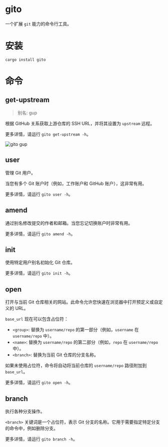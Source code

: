 # gito

一个扩展 `git` 能力的命令行工具。

# 安装

`cargo install gito`

# 命令

## get-upstream

> 别名: gup

根据 GitHub 关系获取上游仓库的 SSH URL，并将其设置为 `upstream` 远程。

更多详情，请运行 `gito get-upstream -h`。

![gito gup](https://user-images.githubusercontent.com/49113249/231788513-3a51e36f-801f-405d-b0dd-763cef906297.gif)

## user

管理 Git 用户。

当您有多个 Git 账户时（例如，工作账户和 GitHub 账户），这非常有用。

更多详情，请运行 `gito user -h`。

## amend

通过别名修改提交的作者和邮箱。当您忘记切换账户时非常有用。

更多详情，请运行 `gito amend -h`。

## init

使用特定用户别名初始化 Git 仓库。

更多详情，请运行 `gito init -h`。

## open

打开与当前 Git 仓库相关的网站。此命令允许您快速在浏览器中打开预定义或自定义的 URL。

`base_url` 现在可以包含占位符：
- `<group>`: 替换为 `username/repo` 的第一部分（例如，`username` 在 `username/repo` 中）。
- `<name>`: 替换为 `username/repo` 的第二部分（例如，`repo` 在 `username/repo` 中）。
- `<branch>`: 替换为当前 Git 仓库的分支名称。

如果未使用占位符，命令将自动将当前仓库的 `username/repo` 路径附加到 `base_url`。

更多详情，请运行 `gito open -h`。

## branch

执行各种分支操作。

`<branch>` 关键词是一个占位符，表示 Git 分支的名称。它用于需要指定特定分支的命令中，例如删除分支。

更多详情，请运行 `gito branch -h`。
